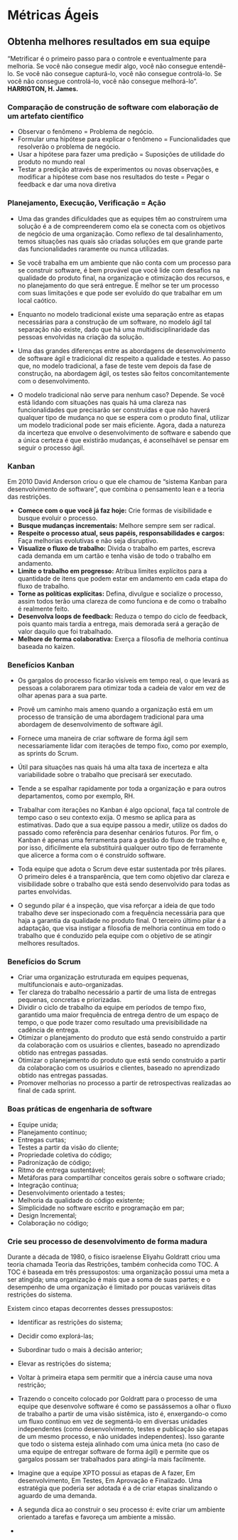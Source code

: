 # Métricas Ágeis
<h2>Obtenha melhores resultados em sua equipe</h2>

“Metrificar é o primeiro passo para o controle e eventualmente para melhoria. Se você não consegue medir algo, você não consegue entendê-lo. Se você não consegue capturá-lo, você não consegue controlá-lo. Se você não consegue controlá-lo, você não consegue melhorá-lo”. 
<b>HARRIGTON, H. James.</b>

<h3>Comparação de construção de software com elaboração de um artefato científico</h3>

* Observar o fenômeno = Problema de negócio.
* Formular uma hipótese para explicar o fenômeno = Funcionalidades que resolverão o problema de negócio.
* Usar a hipótese para fazer uma predição = Suposições de utilidade do produto no mundo real
* Testar a predição através de experimentos ou novas observações, e modificar a hipótese com base nos resultados do teste = Pegar o feedback e dar uma nova diretiva

<h3>Planejamento, Execução, Verificação = Ação</h3>

* Uma das grandes dificuldades que as equipes têm ao construírem uma solução é a de compreenderem como ela se conecta com os objetivos de negócio de uma organização. Como reflexo de tal desalinhamento, temos situações nas quais são criadas soluções em que grande parte das funcionalidades raramente ou nunca utilizadas.

* Se você trabalha em um ambiente que não conta com um processo para se construir software, é bem provável que você lide com desafios na qualidade do produto final, na organização e otimização dos recursos, e no planejamento do que será entregue. É melhor se ter um processo com suas limitações e que pode ser evoluído do que trabalhar em um local caótico.

* Enquanto no modelo tradicional existe uma separação entre as etapas necessárias para a construção de um software, no modelo ágil tal separação não existe, dado que há uma multidisciplinaridade das pessoas envolvidas na criação da solução.

* Uma das grandes diferenças entre as abordagens de desenvolvimento de software ágil e tradicional diz respeito a qualidade e testes. Ao passo que, no modelo tradicional, a fase de teste vem depois da fase de construção, na abordagem ágil, os testes são feitos concomitantemente com o desenvolvimento.

* O modelo tradicional não serve para nenhum caso? Depende. Se você está lidando com situações nas quais há uma clareza nas funcionalidades que precisarão ser construídas e que não haverá qualquer tipo de mudança no que se espera com o produto final, utilizar um modelo tradicional pode ser mais eficiente. Agora, dada a natureza da incerteza que envolve o desenvolvimento de software e sabendo que a única certeza é que existirão mudanças, é aconselhável se pensar em seguir o processo ágil.

<h3>Kanban</h3>

Em 2010 David Anderson criou o que ele chamou de “sistema Kanban para desenvolvimento de software”, que combina o pensamento lean e a teoria das restrições.

* <b>Comece com o que você já faz hoje:</b> Crie formas de visibilidade e busque evoluir o processo.
* <b>Busque mudanças incrementais:</b> Melhore sempre sem ser radical.
* <b>Respeite o processo atual, seus papéis, responsabilidades e cargos:</b> Faça melhorias evolutivas e não seja disruptivo.
* <b>Visualize o fluxo de trabalho:</b> Divida o trabalho em partes, escreva cada demanda em um cartão e tenha visão de todo o trabalho em andamento.
* <b>Limite o trabalho em progresso:</b> Atribua limites explícitos para a quantidade de itens que podem estar em andamento em cada etapa do fluxo de trabalho.
* <b>Torne as políticas explícitas:</b> Defina, divulgue e socialize o processo, assim todos terão uma clareza de como funciona e de como o trabalho é realmente feito.
* <b>Desenvolva loops de feedback:</b> Reduza o tempo do ciclo de feedback, pois quanto mais tardia a entrega, mais demorada será a geração de valor daquilo que foi trabalhado.
* <b>Melhore de forma colaborativa:</b> Exerça a filosofia de melhoria contínua baseada no kaizen.

<h3>Benefícios Kanban</h3>

* Os gargalos do processo ficarão visíveis em tempo real, o que levará as pessoas a colaborarem para otimizar toda a cadeia de valor em vez de olhar apenas para a sua parte.
* Provê um caminho mais ameno quando a organização está em um processo de transição de uma abordagem tradicional para uma abordagem de desenvolvimento de software ágil.
* Fornece uma maneira de criar software de forma ágil sem necessariamente lidar com iterações de tempo fixo, como por exemplo, as sprints do Scrum.
* Útil para situações nas quais há uma alta taxa de incerteza e alta variabilidade sobre o trabalho que precisará ser executado.
* Tende a se espalhar rapidamente por toda a organização e para outros departamentos, como por exemplo, RH.

* Trabalhar com iterações no Kanban é algo opcional, faça tal controle de tempo caso o seu contexto exija. O mesmo se aplica para as estimativas. Dado que a sua equipe passou a medir, utilize os dados do passado como referência para desenhar cenários futuros. Por fim, o Kanban é apenas uma ferramenta para a gestão do fluxo de trabalho e, por isso, dificilmente ela substituirá qualquer outro tipo de ferramente que alicerce a forma com o é construído software.

* Toda equipe que adota o Scrum deve estar sustentada por três pilares. O primeiro deles é a transparência, que tem como objetivo dar clareza e visibilidade sobre o trabalho que está sendo desenvolvido para todas as partes envolvidas.

* O segundo pilar é a inspeção, que visa reforçar a ideia de que todo trabalho deve ser inspecionado com a frequência necessária para que haja a garantia da qualidade no produto final. O terceiro último pilar é a adaptação, que visa instigar a filosofia de melhoria contínua em todo o trabalho que é conduzido pela equipe com o objetivo de se atingir melhores resultados.

<h3>Benefícios do Scrum</h3>

* Criar uma organização estruturada em equipes pequenas, multifuncionais e auto-organizadas.
* Ter clareza do trabalho necessário a partir de uma lista de entregas pequenas, concretas e priorizadas.
* Dividir o ciclo de trabalho da equipe em períodos de tempo fixo, garantido uma maior frequência de entrega dentro de um espaço de tempo, o que pode trazer como resultado uma previsibilidade na cadência de entrega.
* Otimizar o planejamento do produto que está sendo construído a partir da colaboração com os usuários e clientes, baseado no aprendizado obtido nas entregas passadas.
* Otimizar o planejamento do produto que está sendo construído a partir da colaboração com os usuários e clientes, baseado no aprendizado obtido nas entregas passadas.
* Promover melhorias no processo a partir de retrospectivas realizadas ao final de cada sprint.

<h3>Boas práticas de engenharia de software</h3>

* Equipe unida;
* Planejamento contínuo;
* Entregas curtas;
* Testes a partir da visão do cliente;
* Propriedade coletiva do código;
* Padronização de código;
* Ritmo de entrega sustentável;
* Metáforas para compartilhar conceitos gerais sobre o software criado;
* Integração contínua;
* Desenvolvimento orientado a testes;
* Melhoria da qualidade do código existente;
* Simplicidade no software escrito e programação em par;
* Design Incremental;
* Colaboração no código;

<h3>Crie seu processo de desenvolvimento de forma madura</h3>

Durante a década de 1980, o físico israelense Eliyahu Goldratt criou uma teoria chamada Teoria das Restrições, também conhecida como TOC. A TOC é baseada em três pressupostos: uma organização possui uma meta a ser atingida; uma organização é mais que a soma de suas partes; e o desempenho de uma organização é limitado por poucas variáveis ditas restrições do sistema.

Existem cinco etapas decorrentes desses pressupostos:

* Identificar as restrições do sistema;
* Decidir como explorá-las;
* Subordinar tudo o mais à decisão anterior;
* Elevar as restrições do sistema;
* Voltar à primeira etapa sem permitir que a inércia cause uma nova restrição;

* Trazendo o conceito colocado por Goldratt para o processo de uma equipe que desenvolve software é como se passássemos a olhar o fluxo de trabalho a partir de uma visão sistêmica, isto é, enxergando-o como um fluxo contínuo em vez de segmentá-lo em diversas unidades independentes (como desenvolvimento, testes e publicação são etapas de um mesmo processo, e não unidades independentes). Isso garante que todo o sistema esteja alinhado com uma única meta (no caso de uma equipe de entregar software de forma ágil) e permite que os gargalos possam ser trabalhados para atingi-la mais facilmente.

* Imagine que a equipe XPTO possui as etapas de A fazer, Em desenvolvimento, Em Testes, Em Aprovação e Finalizado. Uma estratégia que poderia ser adotada é a de criar etapas sinalizando o aguardo de uma demanda.

* A segunda dica ao construir o seu processo é: evite criar um ambiente orientado a tarefas e favoreça um ambiente a missão.


* 


